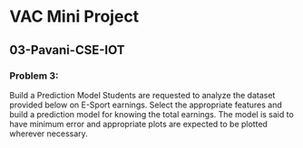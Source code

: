 # VAC Mini Project
## 03-Pavani-CSE-IOT 
### Problem 3: 
Build a Prediction Model Students are requested to analyze the dataset provided below on E-Sport earnings. Select the appropriate features and build a prediction model for knowing the total earnings. The model is said to have minimum error and appropriate plots are expected to be plotted wherever necessary.
